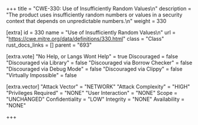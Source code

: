 +++
title = "CWE-330: Use of Insufficiently Random Values\n"
description = "The product uses insufficiently random numbers or values in a security context that depends on unpredictable numbers.\n"
weight = 330

[extra]
id = 330
name = "Use of Insufficiently Random Values\n"
url = "https://cwe.mitre.org/data/definitions/330.html"
class = "Class"
rust_docs_links = []
parent = "693"

[extra.vote]
"No Help, or Langs Wont Help" = true
Discouraged = false
"Discouraged via Library" = false
"Discouraged via Borrow Checker" = false
"Discouraged via Debug Mode" = false
"Discouraged via Clippy" = false
"Virtually Impossible" = false

[extra.vector]
"Attack Vector" = "NETWORK"
"Attack Complexity" = "HIGH"
"Privileges Required" = "NONE"
"User Interaction" = "NONE"
Scope = "UNCHANGED"
Confidentiality = "LOW"
Integrity = "NONE"
Availability = "NONE"

+++
